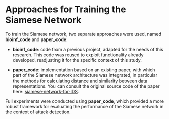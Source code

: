 # Approaches for Training the Siamese Network
To train the Siamese network, two separate approaches were used, named **bioinf_code** and **paper_code**:

- **bioinf_code**: code from a previous project, adapted for the needs of this research. This code was reused to exploit functionality already developed, readjusting it for the specific context of this study.

- **paper_code**: implementation based on an existing paper, with which part of the Siamese network architecture was integrated, in particular the methods for calculating distance and similarity between data representations. You can consult the original source code of the paper here: [siamese-network-for-IDS](https://github.com/AbertayMachineLearningGroup/siamese-network-for-IDS/tree/master?tab=readme-ov-file).

Full experiments were conducted using **paper_code**, which provided a more robust framework for evaluating the performance of the Siamese network in the context of attack detection.
